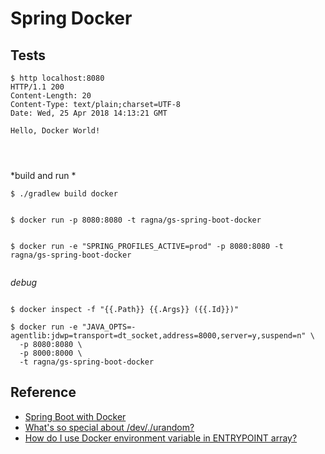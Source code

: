 # Spring Docker




## Tests

```
$ http localhost:8080
HTTP/1.1 200
Content-Length: 20
Content-Type: text/plain;charset=UTF-8
Date: Wed, 25 Apr 2018 14:13:21 GMT

Hello, Docker World!




```

*build and run *
```
$ ./gradlew build docker


$ docker run -p 8080:8080 -t ragna/gs-spring-boot-docker


$ docker run -e "SPRING_PROFILES_ACTIVE=prod" -p 8080:8080 -t ragna/gs-spring-boot-docker


```


*debug*

```

$ docker inspect -f "{{.Path}} {{.Args}} ({{.Id}})"

$ docker run -e "JAVA_OPTS=-agentlib:jdwp=transport=dt_socket,address=8000,server=y,suspend=n" \
  -p 8080:8080 \
  -p 8000:8000 \
  -t ragna/gs-spring-boot-docker

```

## Reference


* [Spring Boot with Docker](https://spring.io/guides/gs/spring-boot-docker/)
* [What's so special about /dev/./urandom?](http://www.thezonemanager.com/2015/07/whats-so-special-about-devurandom.html)
* [How do I use Docker environment variable in ENTRYPOINT array?](https://stackoverflow.com/questions/37904682/how-do-i-use-docker-environment-variable-in-entrypoint-array)
